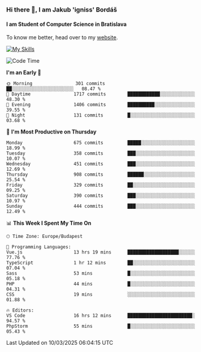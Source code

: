 ### Hi there 👋, I am Jakub 'igniss' Bordáš

#### I am Student of Computer Science in Bratislava
To know me better, head over to my [website](https://bordas.sk).

[![My Skills](https://skillicons.dev/icons?i=js,typescript,html,css,figma,svelte,vue,next,postgresql,nest,express,nodejs)](https://bordas.sk)


<!--START_SECTION:waka-->
![Code Time](http://img.shields.io/badge/Code%20Time-1%2C706%20hrs%2026%20mins-blue)

**I'm an Early 🐤** 

```text
🌞 Morning                301 commits         ██░░░░░░░░░░░░░░░░░░░░░░░   08.47 % 
🌆 Daytime                1717 commits        ████████████░░░░░░░░░░░░░   48.30 % 
🌃 Evening                1406 commits        ██████████░░░░░░░░░░░░░░░   39.55 % 
🌙 Night                  131 commits         █░░░░░░░░░░░░░░░░░░░░░░░░   03.68 % 
```
📅 **I'm Most Productive on Thursday** 

```text
Monday                   675 commits         █████░░░░░░░░░░░░░░░░░░░░   18.99 % 
Tuesday                  358 commits         ███░░░░░░░░░░░░░░░░░░░░░░   10.07 % 
Wednesday                451 commits         ███░░░░░░░░░░░░░░░░░░░░░░   12.69 % 
Thursday                 908 commits         ██████░░░░░░░░░░░░░░░░░░░   25.54 % 
Friday                   329 commits         ██░░░░░░░░░░░░░░░░░░░░░░░   09.25 % 
Saturday                 390 commits         ███░░░░░░░░░░░░░░░░░░░░░░   10.97 % 
Sunday                   444 commits         ███░░░░░░░░░░░░░░░░░░░░░░   12.49 % 
```


📊 **This Week I Spent My Time On** 

```text
🕑︎ Time Zone: Europe/Budapest

💬 Programming Languages: 
Vue.js                   13 hrs 19 mins      ███████████████████░░░░░░   77.76 % 
TypeScript               1 hr 12 mins        ██░░░░░░░░░░░░░░░░░░░░░░░   07.04 % 
Sass                     53 mins             █░░░░░░░░░░░░░░░░░░░░░░░░   05.18 % 
PHP                      44 mins             █░░░░░░░░░░░░░░░░░░░░░░░░   04.31 % 
CSS                      19 mins             ░░░░░░░░░░░░░░░░░░░░░░░░░   01.88 % 

🔥 Editors: 
VS Code                  16 hrs 12 mins      ████████████████████████░   94.57 % 
PhpStorm                 55 mins             █░░░░░░░░░░░░░░░░░░░░░░░░   05.43 % 
```


 Last Updated on 10/03/2025 06:04:15 UTC
<!--END_SECTION:waka-->
